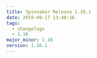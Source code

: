 ```yaml
---
title: Spinnaker Release 1.16.1
date: 2019-09-17 13:48:16
tags:
  - changelogs
  - 1.16
major_minor: 1.16
version: 1.16.1
---
```


<script src="https://gist.github.com/spinnaker-release/21ff4522a9e46ba5f27c52f67da88dc9.js"/>
